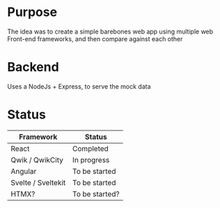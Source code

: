 # Purpose

The idea was to create a simple barebones web app using multiple web Front-end frameworks, and then compare against each other

# Backend

Uses a NodeJs + Express, to serve the mock data

# Status

| Framework          | Status         |
|--------------------|----------------|
| React              | Completed      |
| Qwik / QwikCity    | In progress    |
| Angular            | To be started  |
| Svelte / Sveltekit | To be started  |
| HTMX?              | To be started? |